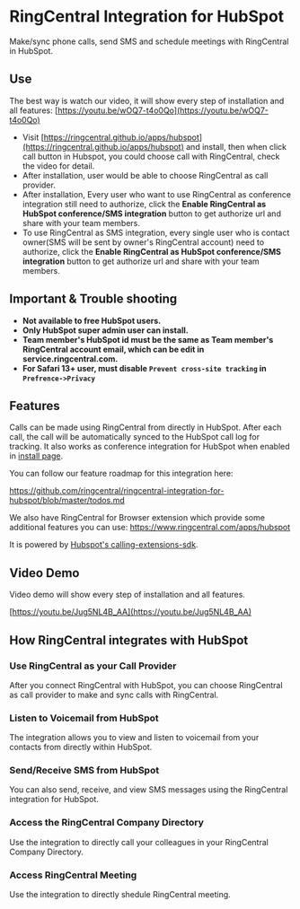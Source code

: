 # RingCentral Integration for HubSpot

Make/sync phone calls, send SMS and schedule meetings with RingCentral in HubSpot.

## Use

The best way is watch our video, it will show every step of installation and all features: [https://youtu.be/wOQ7-t4o0Qo](https://youtu.be/wOQ7-t4o0Qo)

- Visit [https://ringcentral.github.io/apps/hubspot](https://ringcentral.github.io/apps/hubspot) and install, then when click call button in Hubspot, you could choose call with RingCentral, check the video for detail.
- After installation, user would be able to choose RingCentral as call provider.
- After installation, Every user who want to use RingCentral as conference integration still need to authorize, click the **Enable RingCentral as HubSpot conference/SMS integration** button to get authorize url and share with your team members.</li>
- To use RingCentral as SMS integration, every single user who is contact owner(SMS will be sent by owner's RingCentral account) need to authorize, click the **Enable RingCentral as HubSpot conference/SMS integration** button to get authorize url and share with your team members.

## Important & Trouble shooting

- **Not available to free HubSpot users.**
- **Only HubSpot super admin user can install.**
- **Team member's HubSpot id must be the same as Team member's RingCentral account email, which can be edit in service.ringcentral.com.**
- **For Safari 13+ user, must disable `Prevent cross-site tracking` in `Prefrence->Privacy`**

## Features

Calls can be made using RingCentral from directly in HubSpot. After each call, the call will be automatically synced to the HubSpot call log for tracking. It also works as conference integration for HubSpot when enabled in [install page](https://ringcentral.github.io/apps/hubspot).

You can follow our feature roadmap for this integration here:

https://github.com/ringcentral/ringcentral-integration-for-hubspot/blob/master/todos.md

We also have RingCentral for Browser extension which provide some additional features you can use: https://www.ringcentral.com/apps/hubspot

It is powered by [Hubspot's calling-extensions-sdk](https://github.com/HubSpot/calling-extensions-sdk).

## Video Demo

Video demo will show every step of installation and all features.

[https://youtu.be/Jug5NL4B_AA](https://youtu.be/Jug5NL4B_AA)

## How RingCentral integrates with HubSpot

### Use RingCentral as your Call Provider

After you connect RingCentral with HubSpot, you can choose RingCentral as call provider to make and sync calls with RingCentral.

### Listen to Voicemail from HubSpot

The integration allows you to view and listen to voicemail from your contacts from directly within HubSpot.

### Send/Receive SMS from HubSpot

You can also send, receive, and view SMS messages using the RingCentral integration for HubSpot.

### Access the RingCentral Company Directory

Use the integration to directly call your colleagues in your RingCentral Company Directory.

### Access RingCentral Meeting

Use the integration to directly shedule RingCentral meeting.
